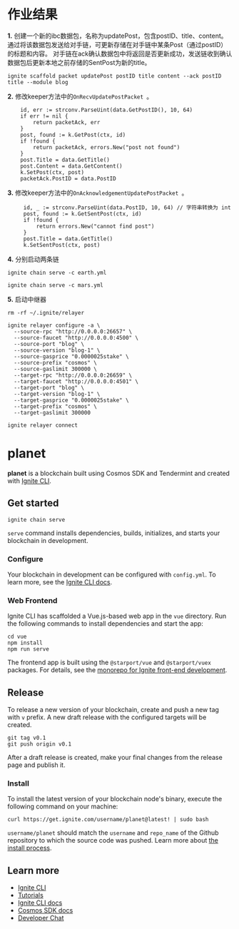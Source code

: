 # 作业结果


**1.** 创建一个新的ibc数据包，名称为updatePost，包含postID、title、content。通过将该数据包发送给对手链，可更新存储在对手链中某条Post（通过postID）的标题和内容。
对手链在ack确认数据包中将返回是否更新成功，发送链收到确认数据包后更新本地之前存储的SentPost为新的title。

```shell
ignite scaffold packet updatePost postID title content --ack postID title --module blog
```




**2.** 修改keeper方法中的`OnRecvUpdatePostPacket `。

```shell
	id, err := strconv.ParseUint(data.GetPostID(), 10, 64)
	if err != nil {
		return packetAck, err
	}
	post, found := k.GetPost(ctx, id)
	if !found {
		return packetAck, errors.New("post not found")
	}
	post.Title = data.GetTitle()
	post.Content = data.GetContent()
	k.SetPost(ctx, post)
	packetAck.PostID = data.PostID

```

**3.** 修改keeper方法中的`OnAcknowledgementUpdatePostPacket `。

```shell
     id, _ := strconv.ParseUint(data.PostID, 10, 64) // 字符串转换为 int
     post, found := k.GetSentPost(ctx, id)
     if !found {
         return errors.New("cannot find post")
     }
     post.Title = data.GetTitle()
     k.SetSentPost(ctx, post)
```



**4.** 分别启动两条链

```
ignite chain serve -c earth.yml

ignite chain serve -c mars.yml
```


**5.** 启动中继器

```
rm -rf ~/.ignite/relayer

ignite relayer configure -a \
  --source-rpc "http://0.0.0.0:26657" \
  --source-faucet "http://0.0.0.0:4500" \
  --source-port "blog" \
  --source-version "blog-1" \
  --source-gasprice "0.0000025stake" \
  --source-prefix "cosmos" \
  --source-gaslimit 300000 \
  --target-rpc "http://0.0.0.0:26659" \
  --target-faucet "http://0.0.0.0:4501" \
  --target-port "blog" \
  --target-version "blog-1" \
  --target-gasprice "0.0000025stake" \
  --target-prefix "cosmos" \
  --target-gaslimit 300000

ignite relayer connect
```








# planet
**planet** is a blockchain built using Cosmos SDK and Tendermint and created with [Ignite CLI](https://ignite.com/cli).

## Get started

```
ignite chain serve
```

`serve` command installs dependencies, builds, initializes, and starts your blockchain in development.

### Configure

Your blockchain in development can be configured with `config.yml`. To learn more, see the [Ignite CLI docs](https://docs.ignite.com).

### Web Frontend

Ignite CLI has scaffolded a Vue.js-based web app in the `vue` directory. Run the following commands to install dependencies and start the app:

```
cd vue
npm install
npm run serve
```

The frontend app is built using the `@starport/vue` and `@starport/vuex` packages. For details, see the [monorepo for Ignite front-end development](https://github.com/ignite/web).

## Release
To release a new version of your blockchain, create and push a new tag with `v` prefix. A new draft release with the configured targets will be created.

```
git tag v0.1
git push origin v0.1
```

After a draft release is created, make your final changes from the release page and publish it.

### Install
To install the latest version of your blockchain node's binary, execute the following command on your machine:

```
curl https://get.ignite.com/username/planet@latest! | sudo bash
```
`username/planet` should match the `username` and `repo_name` of the Github repository to which the source code was pushed. Learn more about [the install process](https://github.com/allinbits/starport-installer).

## Learn more

- [Ignite CLI](https://ignite.com/cli)
- [Tutorials](https://docs.ignite.com/guide)
- [Ignite CLI docs](https://docs.ignite.com)
- [Cosmos SDK docs](https://docs.cosmos.network)
- [Developer Chat](https://discord.gg/ignite)
